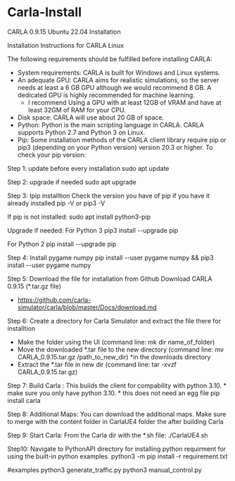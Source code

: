 # Carla-Install
CARLA 0.9.15 Ubuntu 22.04 Installation 

Installation Instructions for CARLA Linux

The following requirements should be fulfilled before installing CARLA:

- System requirements: CARLA is built for Windows and Linux systems.
- An adequate GPU: CARLA aims for realistic simulations, so the server needs at least a 6 GB GPU although we would recommend 8 GB. A dedicated GPU is highly recommended for machine learning.
    - I recommend Using a GPU with at least 12GB of VRAM and have at least 32GM of RAM for your CPU. 
- Disk space: CARLA will use about 20 GB of space.
- Python: Python is the main scripting language in CARLA. CARLA supports Python 2.7 and Python 3 on Linux.
- Pip: Some installation methods of the CARLA client library require pip or pip3 (depending on your Python version) version 20.3 or higher. To check your pip version:

Step 1: update before every installation
    sudo apt update
  
Step 2: upgrade if needed
    sudo apt upgrade
  
Step 3: Ipip installtion
Check the version you have of pip if you have it already installed
    pip -V or pip3 -V    

If pip is not installed:
    sudo apt install python3-pip

Upgrade if needed:
 For Python 3
    pip3 install --upgrade pip

 For Python 2
    pip install --upgrade pip

Step 4: Install pygame numpy
    pip install --user pygame numpy &&
    pip3 install --user pygame numpy

Step 5: Download the file for installation from Github
Download CARLA 0.9.15 (*.tar.gz file)
- https://github.com/carla-simulator/carla/blob/master/Docs/download.md

Step 6: Create a directory for Carla Simulator and extract the file there for installtion
- Make the folder using the UI (command line: mk dir name_of_folder)
- Move the downloaded *.tar file to the new directory (command line: mv CARLA_0.9.15.tar.gz /path_to_new_dir) *in the downloads directory
- Extract the *.tar file in new dir (command line: tar -xvzf CARLA_0.9.15.tar.gz)

Step 7: Build Carla : This builds the client for compability with python 3.10. * make sure you only have python 3.10. * this does not need an egg file
    pip install carla

Step 8: Additional Maps:
You can download the additional maps. Make sure to merge with the content folder in CarlaUE4 folder the after building Carla  

Step 9: Start Carla: From the Carla dir with the *.sh file:
    ./CarlaUE4.sh

Step10: Navigate to PythonAPI directory for installing python requirment for using the built-in python examples. 
  python3 -m pip install -r requirement.txt

#examples
  python3 generate_traffic.py
  python3 manual_control.py


 
